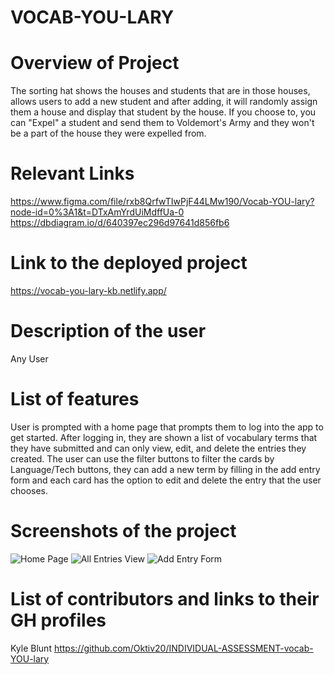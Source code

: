 # VOCAB-YOU-LARY

# Overview of Project
The sorting hat shows the houses and students that are in those houses, allows users to add a new student and after adding, it will randomly assign them a house and display that student by the house. If you choose to, you can "Expel" a student and send them to Voldemort's Army and they won't be a part of the house they were expelled from.

# Relevant Links
https://www.figma.com/file/rxb8QrfwTIwPjF44LMw190/Vocab-YOU-lary?node-id=0%3A1&t=DTxAmYrdUiMdffUa-0
https://dbdiagram.io/d/640397ec296d97641d856fb6

# Link to the deployed project
https://vocab-you-lary-kb.netlify.app/

# Description of the user
Any User

# List of features
User is prompted with a home page that prompts them to log into the app to get started. After logging in, they are shown a list of vocabulary terms that they have submitted and can only view, edit, and delete the entries they created. The user can use the filter buttons to filter the cards by Language/Tech buttons, they can add a new term by filling in the add entry form and each card has the option to edit and delete the entry that the user chooses.

# Screenshots of the project
![Home Page](https://user-images.githubusercontent.com/113741723/224494730-22bd60de-2bb0-4202-872e-1b775338b032.png)
![All Entries View](https://user-images.githubusercontent.com/113741723/224494766-c01c4014-dc8b-44bd-affe-d3249b924833.png)
![Add Entry Form](https://user-images.githubusercontent.com/113741723/224494769-100b9286-a338-4433-ac44-69cc789ef2be.png)


# List of contributors and links to their GH profiles
Kyle Blunt https://github.com/Oktiv20/INDIVIDUAL-ASSESSMENT-vocab-YOU-lary

